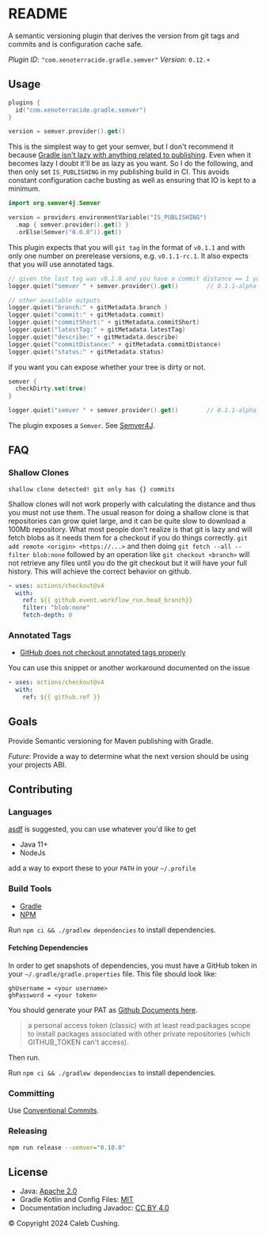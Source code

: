 <!--
SPDX-FileCopyrightText: Copyright © 2024 Caleb Cushing

SPDX-License-Identifier: CC-BY-NC-4.0
-->

# README

A semantic versioning plugin that derives the version from git tags and commits and is configuration cache safe.

_Plugin ID_: `"com.xenoterracide.gradle.semver"`
_Version_: `0.12.+`

## Usage

```kt
plugins {
  id("com.xenoterracide.gradle.semver")
}

version = semver.provider().get()
```

This is the simplest way to get your semver, but I don't recommend it because [Gradle isn't lazy with anything related to publishing](https://github.com/gradle/gradle/issues/29342). Even when it becomes lazy I doubt it'll be as lazy as you want. So I do the following, and then only set `IS_PUBLISHING` in my publishing build in CI. This avoids constant configuration cache busting as well as ensuring that IO is kept to a minimum.

```kt
import org.semver4j.Semver

version = providers.environmentVariable("IS_PUBLISHING")
  .map { semver.provider().get() }
  .orElse(Semver("0.0.0")).get()
```

This plugin expects that you will `git tag` in the format of `v0.1.1` and with only one number on prerelease versions,
e.g. `v0.1.1-rc.1`. It also expects that you will use annotated tags.

```kt
// given the last tag was v0.1.0 and you have a commit distance == 1 you'll get something like
logger.quiet("semver " + semver.provider().get()        // 0.1.1-alpha.0.1+g3aae11e

// other available outputs
logger.quiet("branch:" + gitMetadata.branch )
logger.quiet("commit:" + gitMetadata.commit)
logger.quiet("commitShort:" + gitMetadata.commitShort)
logger.quiet("latestTag:" + gitMetadata.latestTag)
logger.quiet("describe:" + gitMetadata.describe)
logger.quiet("commitDistance:" + gitMetadata.commitDistance)
logger.quiet("status:" + gitMetadata.status)
```

if you want you can expose whether your tree is dirty or not.

```kt
semver {
  checkDirty.set(true)
}

logger.quiet("semver " + semver.provider().get()        // 0.1.1-alpha.0.1+g3aae11e.dirty
```

The plugin exposes a `Semver`. See [Semver4J](https://javadoc.io/doc/org.semver4j/semver4j/latest/index.html).

## FAQ

### Shallow Clones

```
shallow clone detected! git only has {} commits
```

Shallow clones will not work properly with calculating the distance and thus you must not use them. The usual reason for doing a shallow clone is that repositories can grow quiet large, and it can be quite slow to download a 100Mb repository. What most people don't realize is that git is lazy and will fetch blobs as it needs them for a checkout if you do things correctly. `git add remote <origin> <https://...>` and then doing `git fetch --all --filter blob:none` followed by an operation like `git checkout <branch>` will not retrieve any files until you do the git checkout but it will have your full history. This will achieve the correct behavior on github.

```yml
- uses: actions/checkout@v4
  with:
    ref: ${{ github.event.workflow_run.head_branch}}
    filter: "blob:none"
    fetch-depth: 0
```

### Annotated Tags

- [GitHub does not checkout annotated tags properly](https://github.com/actions/checkout/issues/882)

You can use this snippet or another workaround documented on the issue

```yml
- uses: actions/checkout@v4
  with:
    ref: ${{ github.ref }}
```

## Goals

Provide Semantic versioning for Maven publishing with Gradle.

_Future_: Provide a way to determine what the next version should be using your projects ABI.

## Contributing

### Languages

[asdf](https://asdf-vm.com) is suggested, you can use whatever you'd like to get

- Java 11+
- NodeJs

add a way to export these to your `PATH` in your `~/.profile`

### Build Tools

- [Gradle](https://docs.gradle.org/current/userguide/command_line_interface.html)
- [NPM](https://docs.npmjs.com/about-npm)

Run `npm ci && ./gradlew dependencies` to install dependencies.

#### Fetching Dependencies

In order to get snapshots of dependencies, you must have a GitHub token in your `~/.gradle/gradle.properties` file. This
file should look like:

```properties
ghUsername = <your username>
ghPassword = <your token>
```

You should generate your PAT
as [Github Documents here](https://docs.github.com/en/packages/working-with-a-github-packages-registry/working-with-the-gradle-registry#authenticating-to-github-packages).

> a personal access token (classic) with at least read:packages scope to install packages associated with other private
> repositories (which GITHUB_TOKEN can't access).

Then run.

Run `npm ci && ./gradlew dependencies` to install dependencies.

### Committing

Use [Conventional Commits](https://www.conventionalcommits.org/en/v1.0.0/).

### Releasing

```sh
npm run release --semver="0.10.0"
```

## License

- Java: [Apache 2.0](https://choosealicense.com/licenses/apache-2.0/)
- Gradle Kotlin and Config Files: [MIT](https://choosealicense.com/licenses/mit/)
- Documentation including Javadoc: [CC BY 4.0](https://choosealicense.com/licenses/cc-by-4.0/)

© Copyright 2024 Caleb Cushing.
